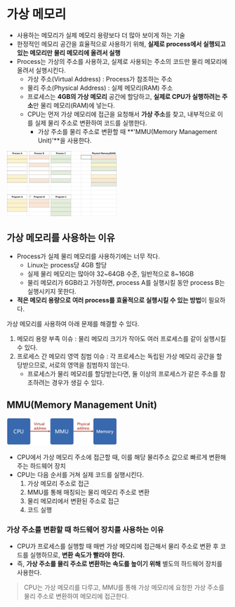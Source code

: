 # 가상 메모리

- 사용하는 메모리가 실제 메모리 용량보다 더 많아 보이게 하는 기술
- 한정적인 메모리 공간을 효율적으로 사용하기 위해, **실제로 process에서 실행되고 있는 메모리만 물리 메모리에 올려서 실행**
- Process는 가상의 주소를 사용하고, 실제로 사용되는 주소의 코드만 물리 메모리에 올려서 실행시킨다.
    - 가상 주소(Virtual Address) : Process가 참조하는 주소
    - 물리 주소(Physical Address) : 실제 메모리(RAM) 주소
    - 프로세스는 **4GB의 가상 메모리** 공간에 할당하고, **실제로 CPU가 실행하려는 주소**만 물리 메모리(RAM)에 넣는다.
    - CPU는 먼저 가상 메모리에 접근을 요청해서 **가상 주소**를 찾고, 내부적으로 이를 실제 물리 주소로 변환하여 코드를 실행한다.
        - 가상 주소를 물리 주소로 변환할 때 **'MMU(Memory Management Unit)'**을 사용한다.

<img src="/OS/resources/virtual-memory-executing-process.png" width="50%">

## 가상 메모리를 사용하는 이유

- Process가 실제 물리 메모리를 사용하기에는 너무 작다.
    - Linux는 process당 4GB 할당
    - 실제 물리 메모리는 많아야 32~64GB 수준, 일반적으로 8~16GB
    - 물리 메모리가 6GB라고 가정하면, process A를 실행시킬 동안 process B는 실행시키지 못한다.
- **적은 메모리 용량으로 여러 process를 효율적으로 실행시킬 수 있는 방법**이 필요하다.

가상 메모리를 사용하여 아래 문제를 해결할 수 있다.

1. 메모리 용량 부족 이슈 : 물리 메모리 크기가 작아도 여러 프로세스를 같이 실행시킬 수 있다.
2. 프로세스 간 메모리 영역 침범 이슈 : 각 프로세스는 독립된 가상 메모리 공간을 할당받으므로, 서로의 영역을 침범하지 않는다.
    - 프로세스가 물리 메모리를 할당받는다면, 둘 이상의 프로세스가 같은 주소를 참조하려는 경우가 생길 수 있다.

## MMU(Memory Management Unit)

<img src="/OS/resources/virtual-memory-mmu.png" width="50%">

- CPU에서 가상 메모리 주소에 접근할 때, 이를 해당 물리주소 값으로 빠르게 변환해 주는 하드웨어 장치
- CPU는 다음 순서를 거쳐 실제 코드를 실행시킨다.
    1. 가상 메모리 주소로 접근
    2. MMU를 통해 매칭되는 물리 메모리 주소로 변환
    3. 물리 메모리에서 변환된 주소로 접근
    4. 코드 실행

### 가상 주소를 변환할 때 하드웨어 장치를 사용하는 이유

- CPU가 프로세스를 실행할 때 매번 가상 메모리에 접근해서 물리 주소로 변환 후 코드를 실행하므로, **변환 속도가 빨라야 한다.**
- 즉, **가상 주소를 물리 주소로 변환하는 속도를 높이기 위해** 별도의 하드웨어 장치를 사용한다.

> CPU는 가상 메모리를 다루고, MMU를 통해 가상 메모리에 요청한 가상 주소를 물리 주소로 변환하여 메모리에 접근한다.